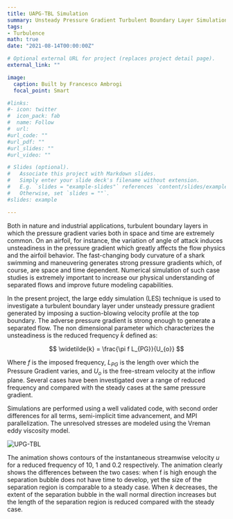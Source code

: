 ```yaml
---
title: UAPG-TBL Simulation
summary: Unsteady Pressure Gradient Turbulent Boundary Layer Simulation
tags:
- Turbulence
math: true
date: "2021-08-14T00:00:00Z"

# Optional external URL for project (replaces project detail page).
external_link: ""

image:
  caption: Built by Francesco Ambrogi
  focal_point: Smart

#links:
#- icon: twitter
#  icon_pack: fab
#  name: Follow
#  url: 
#url_code: ""
#url_pdf: ""
#url_slides: ""
#url_video: ""

# Slides (optional).
#   Associate this project with Markdown slides.
#   Simply enter your slide deck's filename without extension.
#   E.g. `slides = "example-slides"` references `content/slides/example-slides.md`.
#   Otherwise, set `slides = ""`.
#slides: example

---
```


Both in nature and industrial applications, turbulent boundary layers in which the pressure gradient varies both in space and time are extremely common. On an airfoil, for instance, the variation of angle of attack induces unsteadiness in the pressure gradient which greatly affects the flow physics and the airfoil behavior. The fast-changing body curvature of a shark swimming and maneuvering generates strong pressure gradients which, of course, are space and time dependent. Numerical simulation of such case studies is extremely important to increase our physical understanding of separated flows and improve future modeling capabilities.

In the present project, the large eddy simulation (LES) technique is used to investigate a turbulent boundary layer under unsteady pressure gradient generated by imposing a suction-blowing velocity profile at the top boundary. The adverse pressure gradient is strong enough to generate a separated flow. The non dimensional parameter which characterizes the unsteadiness is the reduced frequency $\widetilde{k}$  defined as:

$$ \widetilde{k} = \frac{\pi f L_{PG}}{U_{o}} $$

Where $f$ is the imposed frequency, $L_{PG}$ is the length over which the Pressure Gradient varies, and $U_{o}$ is the free-stream velocity at the inflow plane. Several cases have been investigated over a range of reduced frequency and compared with the steady cases at the same pressure gradient.

Simulations are performed using a well validated code, with second order differences for all terms, semi-implicit time advancement, and MPI parallelization. The unresolved stresses are modeled using the Vreman eddy viscosity model.

![UPG-TBL](/images/upgtbl.gif)

The animation shows contours of the instantaneous streamwise velocity $u$ for a reduced frequency of 10, 1 and 0.2 respectively. The animation clearly shows the differences between the two cases: when f is high enough the separation bubble does not have time to develop, yet the size of the separation region is comparable to a steady case. When $k$ decreases, the extent of the separation bubble in the wall normal direction increases but the length of the separation region is  reduced compared with the steady case.

